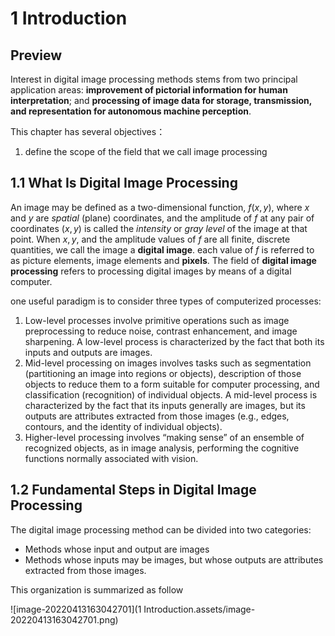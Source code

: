 # 1 Introduction

## Preview

Interest in digital image processing methods stems from two principal application areas: **improvement of pictorial information for human interpretation**; and **processing of image data for storage, transmission, and representation for autonomous machine perception**.

This chapter has several objectives：

1. define the scope of the field that we call image processing



## 1.1 What Is Digital Image Processing

An image may be defined as a two-dimensional function, $f(x, y)$, where $x$ and $y$ are *spatial* (plane) coordinates, and the amplitude of $f$ at any pair of coordinates $(x, y)$​ is called the *intensity* or *gray level* of the image at that point. When $x, y$, and the amplitude values of $f$ are all finite, discrete quantities, we call the image a **digital image**. each value of $f$​ is  referred to as picture elements, image elements and **pixels**. The field of **digital image processing** refers to processing digital images by means of a digital computer.

one useful paradigm is to consider three types of computerized processes:

1. Low-level processes involve primitive operations such as image preprocessing to reduce noise, contrast enhancement, and image sharpening. A low-level process is characterized by the fact that both its inputs and outputs are images.
2. Mid-level processing on images involves tasks such as segmentation (partitioning an image into regions or objects), description of those objects to reduce them to a form suitable for computer processing, and classification (recognition) of individual objects. A mid-level process is characterized by the fact that its inputs generally are images, but its outputs are attributes extracted from those images (e.g., edges, contours, and the identity of individual objects).
3. Higher-level processing involves “making sense” of an ensemble of recognized objects, as in image analysis, performing the cognitive functions normally associated with vision.

## 1.2 Fundamental Steps in Digital Image Processing

The digital image processing method can be divided into two categories:

- Methods whose input and output are images
- Methods whose inputs may be images, but whose outputs are attributes extracted from those images.

This organization is summarized as follow

![image-20220413163042701](1 Introduction.assets/image-20220413163042701.png)



























